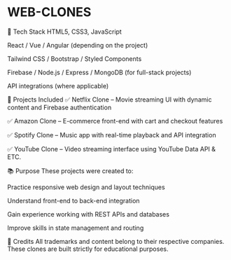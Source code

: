 # WEB-CLONES
🔧 Tech Stack
HTML5, CSS3, JavaScript

React / Vue / Angular (depending on the project)

Tailwind CSS / Bootstrap / Styled Components

Firebase / Node.js / Express / MongoDB (for full-stack projects)

API integrations (where applicable)

🚀 Projects Included
✅ Netflix Clone – Movie streaming UI with dynamic content and Firebase authentication

✅ Amazon Clone – E-commerce front-end with cart and checkout features

✅ Spotify Clone – Music app with real-time playback and API integration

✅ YouTube Clone – Video streaming interface using YouTube Data API & ETC.

📚 Purpose
These projects were created to:

Practice responsive web design and layout techniques

Understand front-end to back-end integration

Gain experience working with REST APIs and databases

Improve skills in state management and routing


🙌 Credits
All trademarks and content belong to their respective companies. These clones are built strictly for educational purposes.
